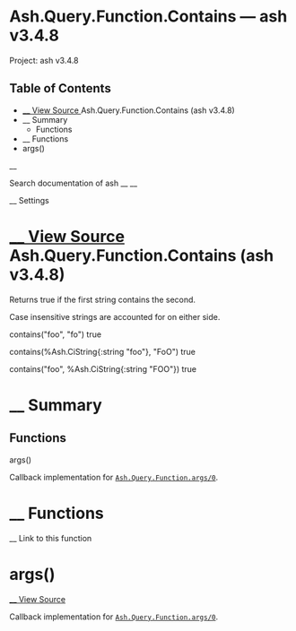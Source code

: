 # Ash.Query.Function.Contains — ash v3.4.8

Project: ash v3.4.8

## Table of Contents

- [ __ View Source ](external_link) Ash.Query.Function.Contains (ash v3.4.8)
- __ Summary
  - Functions
- __ Functions
- args()

__

Search documentation of ash __ __

__ Settings

#  [ __ View Source ](external_link) Ash.Query.Function.Contains (ash v3.4.8)

Returns true if the first string contains the second.

Case insensitive strings are accounted for on either side.

contains("foo", "fo") true

contains(%Ash.CiString{:string "foo"}, "FoO") true

contains("foo", %Ash.CiString{:string "FOO"}) true

#  __ Summary

##  Functions

args()

Callback implementation for [`Ash.Query.Function.args/0`](external_link).

#  __ Functions

__ Link to this function

# args()

[ __ View Source ](external_link)

Callback implementation for [`Ash.Query.Function.args/0`](external_link).
